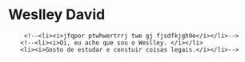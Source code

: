 <h1>Weslley David</h1>
<tr>
<div>
  <ul color = "#ffffff">
    
     <!--<li><i>jfqpor ptwhwertrrj twe gj fjsdfkjgh9e</i></li>-->
    <!--<li><i>Oi, eu acho que sou o Weslley. </i></li>
    <li><i>Gosto de estudar e constuir coisas legais.</i></li>-->
  </ul>
</div>

<!-- 
- 👋 Hi, I’m Weslley David
- 👀 I’m interested in web dev and game dev
- 🌱 I’m currently learning ADS - IFPI(Central Campus) 
- 💞️ I’m looking to collaborate on Dev media
- 📫 How to reach me https://www.linkedin.com/in/weslley-david-2bb5b2183

<!---
wedexe/wedexe is a ✨ special ✨ repository because its `README.md` (this file) appears on your GitHub profile.
You can click the Preview link to take a look at your changes.
--->
